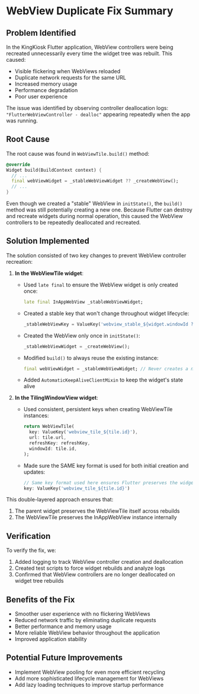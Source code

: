 # WebView Duplicate Fix Summary

## Problem Identified
In the KingKiosk Flutter application, WebView controllers were being recreated unnecessarily every time the widget tree was rebuilt. This caused:

- Visible flickering when WebViews reloaded
- Duplicate network requests for the same URL
- Increased memory usage
- Performance degradation
- Poor user experience

The issue was identified by observing controller deallocation logs: `"FlutterWebViewController - dealloc"` appearing repeatedly when the app was running.

## Root Cause
The root cause was found in `WebViewTile.build()` method:
```dart
@override
Widget build(BuildContext context) {
  // ...
  final webViewWidget = _stableWebViewWidget ?? _createWebView();
  // ...
}
```

Even though we created a "stable" WebView in `initState()`, the `build()` method was still potentially creating a new one. Because Flutter can destroy and recreate widgets during normal operation, this caused the WebView controllers to be repeatedly deallocated and recreated.

## Solution Implemented
The solution consisted of two key changes to prevent WebView controller recreation:

1. **In the WebViewTile widget**:
   * Used `late final` to ensure the WebView widget is only created once:
     ```dart
     late final InAppWebView _stableWebViewWidget;
     ```
   * Created a stable key that won't change throughout widget lifecycle:
     ```dart
     _stableWebViewKey = ValueKey('webview_stable_${widget.windowId ?? DateTime.now().millisecondsSinceEpoch}');
     ```
   * Created the WebView only once in `initState()`:
     ```dart
     _stableWebViewWidget = _createWebView();
     ```
   * Modified `build()` to always reuse the existing instance:
     ```dart
     final webViewWidget = _stableWebViewWidget; // Never creates a new instance
     ```
   * Added `AutomaticKeepAliveClientMixin` to keep the widget's state alive

2. **In the TilingWindowView widget**:
   * Used consistent, persistent keys when creating WebViewTile instances:
     ```dart
     return WebViewTile(
       key: ValueKey('webview_tile_${tile.id}'),
       url: tile.url,
       refreshKey: refreshKey,
       windowId: tile.id,
     );
     ```
   * Made sure the SAME key format is used for both initial creation and updates:
     ```dart
     // Same key format used here ensures Flutter preserves the widget instance
     key: ValueKey('webview_tile_${tile.id}') 
     ```

This double-layered approach ensures that:
1. The parent widget preserves the WebViewTile itself across rebuilds
2. The WebViewTile preserves the InAppWebView instance internally

## Verification
To verify the fix, we:
1. Added logging to track WebView controller creation and deallocation
2. Created test scripts to force widget rebuilds and analyze logs
3. Confirmed that WebView controllers are no longer deallocated on widget tree rebuilds

## Benefits of the Fix
- Smoother user experience with no flickering WebViews
- Reduced network traffic by eliminating duplicate requests
- Better performance and memory usage
- More reliable WebView behavior throughout the application
- Improved application stability

## Potential Future Improvements
- Implement WebView pooling for even more efficient recycling
- Add more sophisticated lifecycle management for WebViews
- Add lazy loading techniques to improve startup performance
